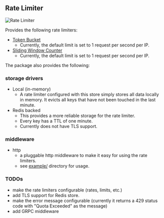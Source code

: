 ## Rate Limiter

![Rate Limiter](https://github.com/althk/ratelimiter/actions/workflows/ci-main.yml/badge.svg)

Provides the following rate limiters:

- [Token Bucket](https://en.wikipedia.org/wiki/Token_bucket)
  - Currently, the default limit is set to 1 request per second per IP.
- [Sliding Window Counter](https://blog.cloudflare.com/counting-things-a-lot-of-different-things/)
  - Currently, the default limit is set to 1 request per second per IP.

The package also provides the following:

### storage drivers

- Local (in-memory)
  - A rate limiter configured with this store simply stores all data locally in memory.
    It evicts all keys that have not been touched in the last minute.
- Redis backed
  - This provides a more reliable storage for the rate limiter.
  - Every key has a TTL of one minute.
  - Currently does not have TLS support.

### middleware

- http
  - a pluggable http middleware to make it easy for using the rate limiters.
  - see [example/](example) directory for usage.

### TODOs

- make the rate limiters configurable (rates, limits, etc.)
- add TLS support for Redis store.
- make the error message configurable (currently it returns a 429 status code with "Quota Exceeded" as the message)
- add GRPC middleware
